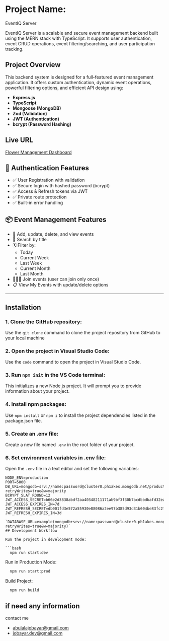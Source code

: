# Project Name:
EventIQ Server

EventIQ Server is a scalable and secure event management backend built using the MERN stack with TypeScript. It supports user authentication, event CRUD operations, event filtering/searching, and user participation tracking.

## Project Overview


This backend system is designed for a full-featured event management application. It offers custom authentication, dynamic event operations, powerful filtering options, and efficient API design using:

- **Express.js**
- **TypeScript**
- **Mongoose (MongoDB)**
- **Zod (Validation)**
- **JWT (Authentication)**
- **bcrypt (Password Hashing)**

## Live URL
[Flower Management Dashboard](https://flower-management-server-weld.vercel.app)


## 🔐 Authentication Features

- ✅ User Registration with validation
- ✅ Secure login with hashed password (bcrypt)
- ✅ Access & Refresh tokens via JWT
- ✅ Private route protection
- ✅ Built-in error handling

## 📦 Event Management Features

- 🔨 Add, update, delete, and view events
- 🔎 Search by title
- 🗓️ Filter by:
  - Today
  - Current Week
  - Last Week
  - Current Month
  - Last Month
- 🧑‍🤝‍🧑 Join events (user can join only once)
- 📋 View My Events with update/delete options

---


## Installation

### 1. Clone the GitHub repository:
Use the `git clone` command to clone the project repository from GitHub to your local machine

### 2. Open the project in Visual Studio Code:
Use the `code` command to open the project in Visual Studio Code.

### 3. Run `npm init` in the VS Code terminal:
This initializes a new Node.js project. It will prompt you to provide information about your project.

### 4. Install npm packages: 
Use `npm install` or `npm i` to install the project dependencies listed in the package.json file.

### 5. Create an .env file:
Create a new file named `.env` in the root folder of your project.

### 6. Set environment variables in .env file:
Open the `.env` file in a text editor and set the following variables:

```plaintext
NODE_ENV=production
PORT=5000
DB_URL=mongodb+srv://name:password@cluster0.ph1akes.mongodb.net/product?retryWrites=true&w=majority
BCRYPT_SLAT_ROUND=12
JWT_ACCESS_SECRET=b66e2d3838abdf2aa40348211171ab9bf3f30b7acdbbdbafd32ea2a14fa30392
JWT_ACCESS_EXPIRES_IN=7d
JWT_REFRESH_SECRET=db001fd3e572a55930e88086a2ee97b385d93d31b604be83fc2f8c4cee3b4e28e617600524f1423300873d72e91833f0ba617d6f6f14ede7e37d5ef95e009007
JWT_REFRESH_EXPIRES_IN=3d

`DATABASE_URL=example(mongodb+srv://name:password@cluster0.ph1akes.mongodb.net/courses?retryWrites=true&w=majority)`
## Development Workflow

Run the project in development mode:

```bash
  npm run start:dev
```
Run in Production Mode:
```bash
  npm run start:prod
```
Build Project:
```bash
  npm run build
  ```

## if need any information
contact me

- abulalajobayar@gmail.com
- jobayar.dev@gmail.com

